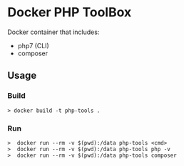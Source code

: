 # Docker PHP ToolBox

Docker container that includes:

- php7 (CLI)
- composer

## Usage

### Build

```
> docker build -t php-tools .
```

### Run

```
>  docker run --rm -v $(pwd):/data php-tools <cmd>
>  docker run --rm -v $(pwd):/data php-tools php -v
>  docker run --rm -v $(pwd):/data php-tools composer
```
